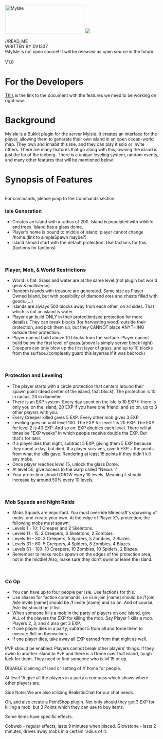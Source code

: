 <a href="http://cooltext.com"><img src="http://images.cooltext.com/2774578.png" width="260" height="93" alt="MyIsle
" /></a>
<img src="http://imageshack.us/a/img51/5030/myisle.png"/>
<html>
<body>
//READ_ME
<br>
WRITTEN BY DV1337
<br>
!MyIsle is not open source! It will be released as open source in the future.
<br>
<br>
V1.0
<br>
<h1> For the Developers </h1>
<a href>This</a> is the link to the document with the features we need to be working on right now.

<h1> Background </h1>
MyIsle is a Bukkit plugin for the server MyIsle. It creates an interface for the player, allowing them to generate their own island in an open ocean-world map. They own and inhabit this Isle, and they can play it solo or invite others. There are many features that go along with this, owning the island is just the tip of the iceberg. There is a unique leveling system, random events, and many other features that will be mentioned below.
<br>
<h1> Synopsis of Features </h1>
<br>
For commands, please jump to the Commands section.
<br>
<h3> Isle Generation </h3>
<ul>
<li> Creates an island with a radius of 200. Island is populated with wildlife and trees. Island has a glass dome.
<li> Player's home is bound to middle of island, player cannot change /home.(link to simpleSpawn maybe?)
<li> Island should start with the default protection. Use factions for this.(factions for factions)
</li>
</ul>
<br>
<h3> Player, Mob, & World Restrictions </h3>
<ul>
<li> World is flat. Grass and water are at the same level.(not plugin but world gens & multiverse)
<li> Random islands with treasure are generated. Same size as Player Owned Island, but with possibility of diamond ores and chests filled with goods.(...)
<li> Islands are always 500 blocks away from each other, on all sides. That which is not an island is water.
<li> Player can build ONLY in their protection(see protection for more details). They can break blocks (for harvesting wood) outside their protection, and pick them up, but they CANNOT place ANYTHING outside their protection.
<li> Player cannot build above 10 blocks from the surface. Player cannot build below the first level of grass.(above is simply server block hight)
<li> Creepers can only blow up the first layer of grass, and up to 10 blocks from the surface.(compleatly guard this layer(as if it was bedrock)
</li>
</ul>
<br>
<h3> Protection and Leveling </h3>
<ul>
<li> The player starts with a circle protection that centers around their spawn point (dead center of the island, that block). The protection is 10 in radius, 20 in diameter.
<li> There is an EXP system. Every day spent on the Isle is 10 EXP if there is only you on the island, 20 EXP if you have one friend, and so on, up to 3 other players with you.
<li> Every Creeper killed gives 5 EXP. Every other mob gives 3 EXP. 
<li> Leveling goes on until level 100. The EXP for level 1 is 20 EXP. The EXP for level 2 is 40 EXP. And so on. EXP doubles each level. There will at times be "EXP weeks" in which people receive double the EXP. But that's for later.
<li> If a player dies that night, subtract 5 EXP, giving them 5 EXP because they spent a day, but died. If a player survives, give 5 EXP + the points from what the kills gave. Rendering at least 15 points if they didn't kill any mobs.
<li> Once player reaches level 15, unlock the glass Dome.
<li> At level 50, give access to the warp called "Nexus 1".
<li> Your protection should GROW every 10 levels. Meaning it should increase by around 50% every 10 levels.
</li>
</ul>
<br>
<h3> Mob Squads and Night Raids </h3>
<ul>
<li> Mobs Squads are important. You must override Minecraft's spawning of mobs, and create your own. At the edge of Player X's protection, the following mobs must spawn:
<li> Levels 1 - 10: 1 Creeper and 2 Skeletons.
<li> Levels 11 - 15: 2 Creepers, 3 Skeletons, 2 Zombies.
<li> Levels 16 - 30: 3 Creepers, 5 Spiders, 5 Zombies, 2 Blazes.
<li> Levels 31 - 60: 5 Creepers, 4 Spiders, 8 Zombies, 4 Blazes.
<li> Levels 61 - 100: 10 Creepers, 10 Zombies, 10 Spiders, 2 Blazes.
<li> Remember to make mobs spawn on the edges of the protection area, not in the middle! Also, make sure they don't swim or leave the island.
</li>
</ul>
<br>
<h3> Co Op </h3>
<ul>
<li> You can have up to four people per Isle. Use factions for this.
<li> Use aliases for faction commands. i.e /isle join [name] should be /f join, /isle invite [name] should be /f invite [name] and so on. And of course, /isle list should be /f list.
<li> When someone kills a mob in the party of players on one island, give ALL of the players the EXP for killing the mob. Say Player 1 kills a mob. Players 2, 3, and 4 also get 3 EXP.
<li> If one player dies in a party, subtract 5 from all and force them to execute /kill on themselves.
<li> If one player dies, take away all EXP earned from that night as well.
</li>
</ul>
PVP should be enabled. Players cannot break other players' things. If they swim to another island to PvP and there is a Dome over that island, tough luck for them. They need to find someone who is lvl 15 or up.

DISABLE claiming of land or setting of /f home for people. 

At level 15 give all the players in a party a compass which shows where other players are.

Side Note: We are also utilizing RealisticChat for our chat needs.

Oh, and also create a PointShop plugin. Not only should they get 3 EXP for killing a mob, but 3 Points which they can use to buy items.

Some items have specific effects.

Cobweb - regular effects, lasts 9 minutes when placed.
Glowstone - lasts 2 minutes, drives away mobs in a certain radius of it.







